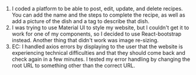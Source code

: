 1. I coded a platform to be able to post, edit, update, and delete recipes. You can add the name and the steps to complete the recipe, as well as add a picture of the dish and a tag to describe that dish.
2. I was trying to use Material UI to style my website, but I couldn't get it to work for one of my components, so I decided to use React-bootstrap instead. Another thing that didn't work was image re-sizing.
3. EC: I handled axios errors by displaying to the user that the website is experiencing technical difficulties and that they should come back and check again in a few minutes. I tested my error handling by changing the root URL to something other than the correct URL. 